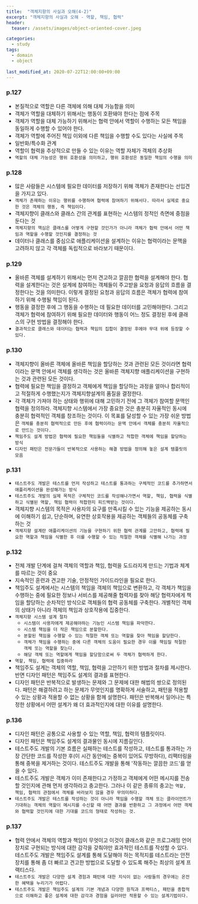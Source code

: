 ```yaml
---
title:  "객체지향의 사실과 오해(4-2)"
excerpt: "객체지향의 사실과 오해 - 역할, 책임, 협력"
header:
  teaser: /assets/images/object-oriented-cover.jpeg

categories:
  - study
tags:
  - domain
  - object
  
last_modified_at: 2020-07-22T12:00:00+09:00
---
```



### p.127
- 본질적으로 역할은 다른 객체에 의해 대체 가능함을 의미
- 객체가 역할을 대체하기 위해서는 행동이 호환돼야 한다는 점에 주목
- 객체가 역할을 대체 가능하기 위해서는 협력 안에서 역할이 수행하는 모든 책임을 동일하게 수행할 수 있어야 한다.
- 객체가 역할에 주어진 책임 이외에 다른 책임을 수행할 수도 있다는 사실에 주목
- 일반화/특수화 관계
- 역할이 협력을 추상적으로 만들 수 있는 이유는 역할 자체가 객체의 추상화
- `역할의 대체 가능성은 행위 호환성을 의미하고, 행위 호환성은 동일한 책임의 수행을 의미`

### p.128
- 많은 사람들은 시스템에 필요한 데이터를 저장하기 위해 객체가 존재한다는 선입견을 가지고 있다.
- `객체가 존재하는 이유는 행위를 수행하며 협력에 참여하기 위해서다. 따라서 실제로 중요한 것은 객체의 행동, 즉 책임이다.`
- 객체지향이 클래스와 클래스 간의 관계를 표현하는 시스템의 정적인 측면에 중점을 둔다는 것
- `객체지향의 핵심은 클래스를 어떻게 구현할 것인가가 아니라 객체가 협력 안에서 어떤 책임과 역할을 수행할 것인지를 결정하는 것`
- 데이터나 클래스를 중심으로 애플리케이션을 설계하는 이유는 협력이라는 문맥을 고려하지 않고 각 객체를 독립적으로 바라보기 때문이다.

### p.129
- 올바른 객체를 설계하기 위해서는 먼저 견고하고 깔끔한 협력을 설계해야 한다. 협력을 설계한다는 것은 설계에 참여하는 객체들이 주고받을 요청과 응답의 흐름을 결정한다는 것을 의미한다. 이렇게 결정된 요청과 응답의 흐름은 객체가 협력에 참여하기 위해 수행될 책임이 된다.
- 행동을 결정한 후에 그 행동을 수행하는 데 필요한 데이터를 고민해야한다. 그리고 객체가 협력에 참여하기 위해 필요한 데이터와 행동이 어느 정도 결정된 후에 클래스의 구현 방법을 결정해야 한다.
- `결과적으로 클래스와 데이터는 협력과 책임의 집합이 결정된 후에야 무대 위에 등장할 수 있다.`

### p.130
- 객체지향이 올바른 객체에 올바른 책임을 할당하는 것과 관련된 모든 것이라면 협력이라는 문맥 안에서 객체를 생각하는 것은 올바른 객체지향 애플리케이션을 구현하는 것과 관련된 모든 것이다.
- 협력에 필요한 책임을 결정하고 객체에게 책임을 할당하는 과정을 얼마나 합리적이고 적절하게 수행했는지가 객체지향설계의 품질을 결정한다.
- 각 객체가 가져야 하는 상태와 행위에 대해 고민하기 전에 그 객체가 참여할 문맥인 협력을 정의하라. 객체지향 시스템에서 가장 중요한 것은 충분히 자율적인 동시에 충분히 협력적인 객체를 창조하는 것이다. 이 목표를 달성할 수 있는 가장 쉬운 방법은 `객체를 충분히 협력적으로 만든 후에 협력이라는 문맥 안에서 객체를 충분히 자율적으로 만드는 것이다.`
- `책임주도 설계 방법은 협력에 필요한 책임들을 식별하고 적합한 객체에 책임을 할당하는 방식`
- `디자인 패턴은 전문가들이 반복적으로 사용하는 해결 방법을 정의해 놓은 설계 템플릿의 모음`

### p.131
- `테스트주도 개발은 테스트를 먼저 작성하고 테스트를 통과하는 구체적인 코드를 추가하면서 애플리케이션을 완성해가는 방식`
- `테스트주도 개발의 실제 목적은 구체적인 코드를 작성해나가면서 역할, 책임, 협력을 식별하고 식별된 역할, 책임 협력이 적합한지 피드백받는 것이다.`
- 객체지향 시스템의 목적은 사용자의 요구를 만족시킬 수 있는 기능을 제공하는 동시에 이해하기 쉽고, 단순하며, 유연한 상호작용을 제공하는 객체들의 공동체를 구축하는 것
- `객체지향 설계란 애플리케이션의 기능을 구현하기 위한 협력 관계를 고안하고, 협력에 필요한 역할과 책임을 식별한 후 이를 수행할 수 있는 적절한 객체를 식별해 나가는 과정`

### p.132
- 전체 개발 단계에 걸쳐 객체의 역할과 책임, 협력을 도드라지게 만드는 기법과 체계를 따르는 것이 중요
- 지속적인 훈련과 견고한 기술, 안정적인 가이드라인을 필요로 한다.
- 책임주도 설계에서는 시스템의 책임을 객체의 책임으로 변환하고, 각 객체가 책임을 수행하는 중에 필요한 정보나 서비스를 제공해줄 협력자를 찾아 해당 협력자에게 책임을 할당하는 순차적인 방식으로 객체들의 협력 공동체를 구축한다. 개별적인 객체의 상태가 아니라 객체의 책임과 상호작용에 집중한다.
- `객체지향 시스템 설계 절차`
    - `시스템이 사용자에게 제공해야하는 기능인 시스템 책임을 파악한다.`
    - `시스템 책임을 더 작은 책임으로 분할한다.`
    - `분할된 책임을 수행할 수 있는 적절한 객체 또는 역할을 찾아 책임을 할당한다.`
    - `객체가 책임을 수행하는 중에 다른 객체의 도움이 필요한 경우 이를 책임질 적절한 객체 또는 역할을 찾는다.`
    - `해당 객체 또는 역할에게 책임을 할당함으로써 두 객체가 협력하게 한다.`
- `역할, 책임, 협력에 집중하라`
- 책임주도 설계는 객체의 역할, 책임, 협력을 고안하기 위한 방법과 절차를 제시한다. 반면 디자인 패턴은 책임주도 설계의 결과를 표현한다.
- 디자인 패턴은 반복적으로 발생하는 문제와 그 문제에 대한 해법의 쌍으로 정의된다. 패턴은 해결하려고 하는 문제가 무엇인지를 명확하게 서술하고, 패턴을 적용할 수 있는 상황과 적용할 수 없는 상황을 함께 설명한다. 패턴은 반복해서 일어나는 특정한 상황에서 어떤 설계가 왜 더 효과적인지에 대한 이유를 설명한다.

### p.136
- 디자인 패턴은 공통으로 사용할 수 있는 역할, 책임, 협력의 템플릿이다.
- 디자인 패턴은 책임주도 설계의 결과물인 동시에 지름길인다.
- 테스트주도 개발의 기본 흐름은 실패하는 테스트를 작성하고, 테스트를 통과하는 가장 간단한 코드를 작성한 후(이 시간 동안에는 중복이 있어도 무방하다), 리팩터링을 통해 중복을 제거하는 것이다. 테스트주도 개발을 통해 '작동하는 깔끔한 코드'를 얻을 수 있다.
- 테스트주도 개발은 객체가 이미 존재한다고 가정하고 객체에게 어떤 메시지를 전송할 것인지에 관해 먼저 생각하라고 충고한다. 그러나 이 같은 종류의 충고는 `역할, 책임, 협력의 관점에서 객체를 바라보지 않을 경우 무의미하다.`
- `테스트주도 개발은 테스트를 작성하는 것이 아니라 책임을 수행할 객체 또는 클라이언트가 기대하는 객체의 역할이 메시지를 수신할 때 어떤 결과를 반환하고 그 과정에서 어떤 객체와 협력할 것인지에 대한 기대를 코드의 형태로 작성하는 것.`

### p.137
- 협력 안에서 객체의 역할과 책임이 무엇이고 이것이 클래스와 같은 프로그래밍 언어 장치로 구현되는 방식에 대한 감각을 갖춰야만 효과적인 테스트를 작성할 수 있다. 테스트주도 개발은 책임주도 설계를 통해 도달해야 하는 목적지를 테스트라는 안전장치를 통해 좀 더 빠르고 견고한 방법으로 도달할 수 있도록 해주는 최상의 설계 프랙티스다.
- `테스트주도 개발은 다양한 설계 경험과 패턴에 대한 지식이 없는 사람들의 경우에는 온전한 혜택을 누리기가 어렵다.`
- `테스트주도 개발은 책임주도 설계의 기본 개념과 다양한 원칙과 프랙티스, 패턴을 종합적으로 이해하고 좋은 설계에 대한 감각과 경험을 길러야만 적용할 수 있는 설계기법이다.`
